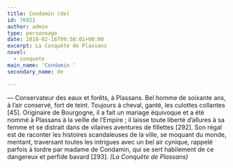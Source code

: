 ```yaml
---
title: Condamin (de)
id: 76921
author: admin
type: personnage
date: 2010-02-16T09:58:01+00:00
excerpt: La Conquête de Plassans
novel:
  - conquete
main_name: 'Condamin '
secondary_name: de

---
```

— Conservateur des eaux et forêts, à Plassans. Bel homme de soixante ans, à l&rsquo;air conservé, fort de teint. Toujours à cheval, ganté, les culottes collantes [45]. Originaire de Bourgogne, il a fait un mariage équivoque et a été nommé à Plassans à la veille de l&rsquo;Empire ; il laisse toute liberté d&rsquo;allures à sa femme et se distrait dans de vilaines aventures de fillettes [292]. Son régal est de raconter les histoires scandaleuses de la ville, se moquant du monde, mentant, traversant toutes les intrigues avec un bel air cynique, rappelé parfois à tordre par madame de Condamin, qui se sert habilement de ce dangereux et perfide bavard [293]. _(La Conquête de Plassans)_